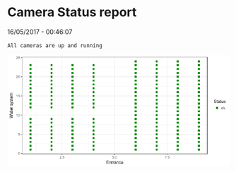 Camera Status report
================
16/05/2017 - 00:46:07

    All cameras are up and running

![](camreport_files/figure-markdown_github/unnamed-chunk-2-1.png)
